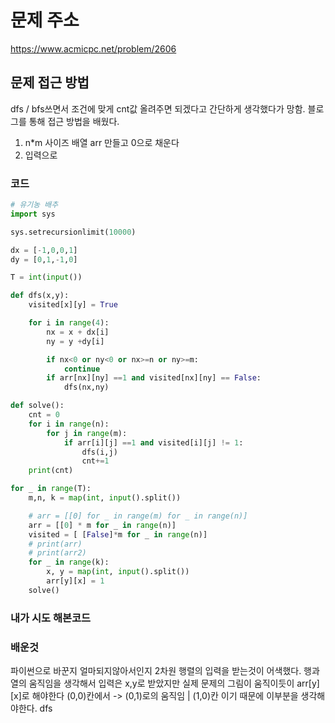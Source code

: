 # 문제 주소
https://www.acmicpc.net/problem/2606

## 문제 접근 방법
dfs / bfs쓰면서 조건에 맞게 cnt값 올려주면 되겠다고 간단하게 생각했다가 망함.
블로그를 통해 접근 방법을 배웠다.
1) n*m 사이즈 배열 arr 만들고 0으로 채운다
2) 입력으로 

### 코드
```python
# 유기농 배추
import sys

sys.setrecursionlimit(10000)

dx = [-1,0,0,1]
dy = [0,1,-1,0]

T = int(input())

def dfs(x,y):
    visited[x][y] = True

    for i in range(4):
        nx = x + dx[i]
        ny = y +dy[i]

        if nx<0 or ny<0 or nx>=n or ny>=m:
            continue
        if arr[nx][ny] ==1 and visited[nx][ny] == False:
            dfs(nx,ny)

def solve():
    cnt = 0
    for i in range(n):
        for j in range(m):
            if arr[i][j] ==1 and visited[i][j] != 1:
                dfs(i,j)
                cnt+=1
    print(cnt)

for _ in range(T):
    m,n, k = map(int, input().split())

    # arr = [[0] for _ in range(m) for _ in range(n)]
    arr = [[0] * m for _ in range(n)]
    visited = [ [False]*m for _ in range(n)]
    # print(arr)
    # print(arr2)
    for _ in range(k):
        x, y = map(int, input().split())
        arr[y][x] = 1
    solve()
```

### 내가 시도 해본코드


### 배운것
파이썬으로 바꾼지 얼마되지않아서인지 2차원 행렬의 입력을 받는것이 어색했다.
행과 열의 움직임을 생각해서 입력은 x,y로 받았지만 실제 문제의 그림이 움직이듯이 arr[y][x]로 해야한다
(0,0)칸에서 -> (0,1)로의 움직임
|
(1,0)칸
이기 때문에 이부분을 생각해야한다.
dfs
